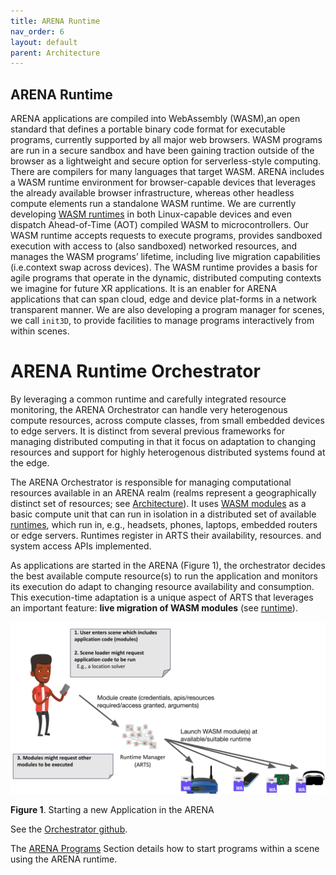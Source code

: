 ```yaml
---
title: ARENA Runtime
nav_order: 6
layout: default
parent: Architecture
---
```


## ARENA Runtime

ARENA applications are compiled into WebAssembly (WASM),an open standard that defines a portable binary code format for executable programs, currently supported by all major web browsers. WASM programs are run in a secure sandbox and have been gaining traction outside of the browser as a lightweight and secure option for serverless-style computing. There are compilers for many languages that target WASM. ARENA includes a WASM runtime environment for browser-capable devices that leverages the already available browser infrastructure, whereas other headless compute elements run a standalone WASM runtime. We are currently developing [WASM runtimes](https://github.com/SilverLineFramework/orchestrator) in both Linux-capable devices and even dispatch Ahead-of-Time (AOT) compiled WASM to microcontrollers. Our WASM runtime accepts requests to execute programs, provides sandboxed execution with access to (also sandboxed) networked resources, and manages the WASM programs’ lifetime, including live migration capabilities (i.e.context swap across devices). The WASM runtime provides a basis for agile programs that operate in the dynamic, distributed computing contexts we imagine for future XR applications. It is an enabler for ARENA applications that can span cloud, edge and device plat-forms in a network transparent manner.  We are also developing a program manager for scenes, we call `init3D`, to provide facilities to manage programs interactively from within scenes.

# ARENA Runtime Orchestrator 

By leveraging a common runtime and carefully integrated resource monitoring, the ARENA Orchestrator can handle very heterogenous compute resources, across compute classes, from small embedded devices to edge servers. It is distinct from several previous frameworks for managing distributed computing in that it focus on adaptation to changing resources and support for highly heterogenous distributed systems found at the edge.

The ARENA Orchestrator is responsible for managing computational resources available in an ARENA realm (realms represent a geographically distinct set of resources; see [Architecture](../architecture/)). It uses [WASM modules](https://webassembly.github.io/spec/core/syntax/modules.html) as a basic compute unit that can run in isolation in a distributed set of available [runtimes](runtime), which run in, e.g., headsets, phones, laptops, embedded routers or edge servers. Runtimes register in ARTS their availability, resources. and system access APIs implemented.

As applications are started in the ARENA (Figure 1), the orchestrator decides the best available compute resource(s) to run the application and monitors its execution do adapt to changing resource availability and consumption. This execution-time adaptation is a unique aspect of ARTS that leverages an important feature: **live migration of WASM modules** (see [runtime](runtime)).

![img](../../assets/img/arena-arts-app-start.png)

 **Figure 1**. Starting a new Application in the ARENA

See the [Orchestrator github](https://github.com/SilverLineFramework/orchestrator). 


The [ARENA Programs](../runtime) Section details how to start programs within a scene using the ARENA runtime. 

